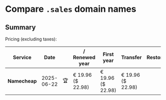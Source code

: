 # Compare `.sales` domain names

## Summary

Pricing (excluding taxes):

| Service | Date |  | / Renewed year | First year | Transfer | Restoration |
|--|--|--|--|--|--|--|
| **Namecheap** | 2025-06-22 | 🏆 | € 19.96<br>($ 22.98) | € 19.96<br>($ 22.98) | € 19.96<br>($ 22.98) |  |
